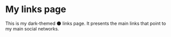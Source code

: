 # My links page
This is my dark-themed :new_moon: links page. It presents the main links that point to my main social networks.
